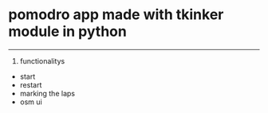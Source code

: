 # pomodro app made with tkinker module in python
----------
1) functionalitys
- start
- restart
- marking the laps
- osm ui
